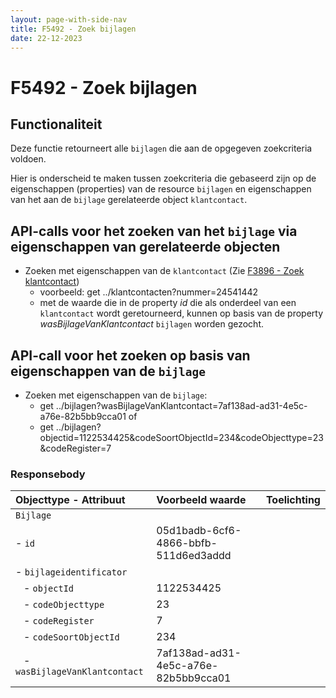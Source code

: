 ```yaml
---
layout: page-with-side-nav
title: F5492 - Zoek bijlagen
date: 22-12-2023
---
```


# F5492 - Zoek bijlagen

## Functionaliteit

Deze functie retourneert alle `bijlagen` die aan de opgegeven zoekcriteria voldoen.

Hier is onderscheid te maken tussen zoekcriteria die gebaseerd zijn op de eigenschappen (properties) van de resource `bijlagen` en eigenschappen van het aan de `bijlage` gerelateerde object `klantcontact`.

## API-calls voor het zoeken van het `bijlage` via eigenschappen van gerelateerde objecten

- Zoeken met eigenschappen van de `klantcontact` (Zie [F3896 - Zoek klantcontact](./3868.md))
  - voorbeeld: get ../klantcontacten?nummer=24541442
  - met de waarde die in de property *id* die als onderdeel van een `klantcontact` wordt geretourneerd, kunnen op basis van de property *wasBijlageVanKlantcontact* `bijlagen` worden gezocht.

## API-call voor het zoeken op basis van eigenschappen van de `bijlage` 

- Zoeken met eigenschappen van de `bijlage`: 
  - get ../bijlagen?wasBijlageVanKlantcontact=7af138ad-ad31-4e5c-a76e-82b5bb9cca01 of 
  - get ../bijlagen?objectid=1122534425&codeSoortObjectId=234&codeObjecttype=23&codeRegister=7


### Responsebody

| Objecttype - Attribuut | Voorbeeld waarde | Toelichting |
| :----------- | :----------- | :----------- |
| `Bijlage` | | |
| - `id` | 05d1badb-6cf6-4866-bbfb-511d6ed3addd | |
| - `bijlageidentificator` |  |  | 
| &nbsp;&nbsp; - `objectId` | 1122534425 | |
| &nbsp;&nbsp; - `codeObjecttype` | 23 | | 
| &nbsp;&nbsp; - `codeRegister` | 7 | |
| &nbsp;&nbsp; - `codeSoortObjectId` | 234 |
| &nbsp;&nbsp; - `wasBijlageVanKlantcontact` | 7af138ad-ad31-4e5c-a76e-82b5bb9cca01 |  |